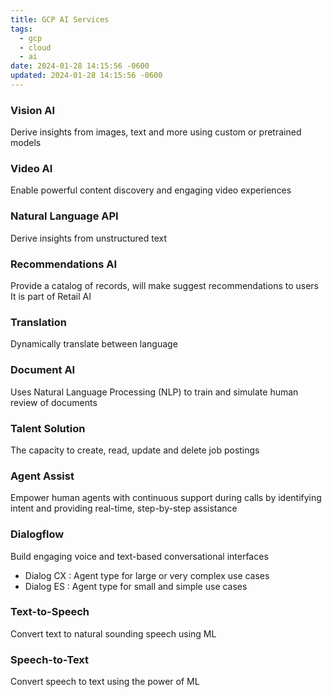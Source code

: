 ```yaml
---
title: GCP AI Services
tags:
  - gcp
  - cloud
  - ai
date: 2024-01-28 14:15:56 -0600
updated: 2024-01-28 14:15:56 -0600
---
```


### Vision AI
Derive insights from images, text and more using custom or pretrained models

### Video AI
Enable powerful content discovery and engaging video experiences

### Natural Language API
Derive insights from unstructured text

### Recommendations AI
Provide a catalog of records, will make suggest recommendations to users  
It is part of Retail AI

### Translation
Dynamically translate between language

### Document AI
Uses Natural Language Processing (NLP) to train and simulate human review of documents

### Talent Solution
The capacity to create, read, update and delete job postings

### Agent Assist
Empower human agents with continuous support during calls by identifying intent and providing real-time, step-by-step assistance

### Dialogflow
Build engaging voice and text-based conversational interfaces
* Dialog CX : Agent type for large or very complex use cases
* Dialog ES : Agent type for small and simple use cases

### Text-to-Speech
Convert text to natural sounding speech using ML

### Speech-to-Text
Convert speech to text using the power of ML

